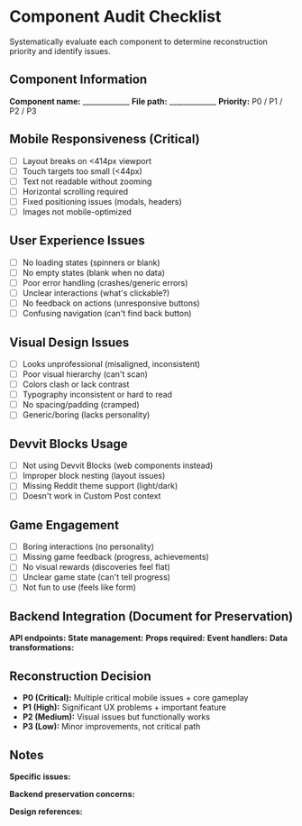 # Component Audit Checklist

Systematically evaluate each component to determine reconstruction priority and identify issues.

## Component Information

**Component name:** _____________
**File path:** _____________
**Priority:** P0 / P1 / P2 / P3

## Mobile Responsiveness (Critical)

- [ ] Layout breaks on <414px viewport
- [ ] Touch targets too small (<44px)
- [ ] Text not readable without zooming
- [ ] Horizontal scrolling required
- [ ] Fixed positioning issues (modals, headers)
- [ ] Images not mobile-optimized

## User Experience Issues

- [ ] No loading states (spinners or blank)
- [ ] No empty states (blank when no data)
- [ ] Poor error handling (crashes/generic errors)
- [ ] Unclear interactions (what's clickable?)
- [ ] No feedback on actions (unresponsive buttons)
- [ ] Confusing navigation (can't find back button)

## Visual Design Issues

- [ ] Looks unprofessional (misaligned, inconsistent)
- [ ] Poor visual hierarchy (can't scan)
- [ ] Colors clash or lack contrast
- [ ] Typography inconsistent or hard to read
- [ ] No spacing/padding (cramped)
- [ ] Generic/boring (lacks personality)

## Devvit Blocks Usage

- [ ] Not using Devvit Blocks (web components instead)
- [ ] Improper block nesting (layout issues)
- [ ] Missing Reddit theme support (light/dark)
- [ ] Doesn't work in Custom Post context

## Game Engagement

- [ ] Boring interactions (no personality)
- [ ] Missing game feedback (progress, achievements)
- [ ] No visual rewards (discoveries feel flat)
- [ ] Unclear game state (can't tell progress)
- [ ] Not fun to use (feels like form)

## Backend Integration (Document for Preservation)

**API endpoints:**
**State management:**
**Props required:**
**Event handlers:**
**Data transformations:**

## Reconstruction Decision

- **P0 (Critical):** Multiple critical mobile issues + core gameplay
- **P1 (High):** Significant UX problems + important feature
- **P2 (Medium):** Visual issues but functionally works
- **P3 (Low):** Minor improvements, not critical path

## Notes

**Specific issues:**

**Backend preservation concerns:**

**Design references:**
